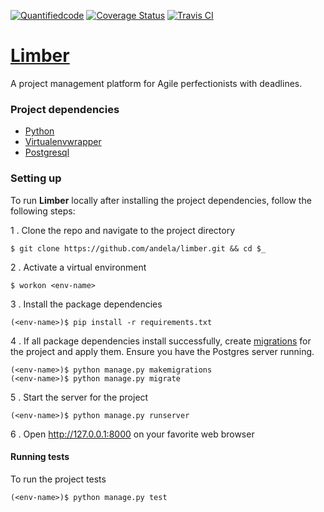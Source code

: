 [![Quantifiedcode](https://www.quantifiedcode.com/api/v1/project/5d4f4508cf1b402f8cc818aaed29546e/snapshot/origin:develop:HEAD/badge.svg)](https://www.quantifiedcode.com/app/project/5d4f4508cf1b402f8cc818aaed29546e)
[![Coverage Status](https://coveralls.io/repos/andela/limber/badge.svg?branch=develop&service=github)](https://coveralls.io/github/andela/limber?branch=develop)
[![Travis CI](https://travis-ci.org/andela/limber.svg?branch=develop)](https://travis-ci.org/andela/limber)

# [Limber](https://limber-staging.herokuapp.com)
A project management platform for Agile perfectionists with deadlines.

### Project dependencies
- [Python](https://www.python.org/downloads/)
- [Virtualenvwrapper](https://virtualenvwrapper.readthedocs.org/en/latest/install.html)
- [Postgresql](http://www.postgresql.org/download/)

### Setting up

To run __Limber__ locally after installing the project dependencies, follow the following steps:

1 . Clone the repo and navigate to the project directory
```shell
$ git clone https://github.com/andela/limber.git && cd $_
```


2 . Activate a virtual environment
```shell
$ workon <env-name>
```


3 . Install the package dependencies
```shell
(<env-name>)$ pip install -r requirements.txt
```


4 . If all package dependencies install successfully, create [migrations](https://goo.gl/1kLUYj) for the project and apply them. Ensure you have the Postgres server running.
```shell
(<env-name>)$ python manage.py makemigrations
(<env-name>)$ python manage.py migrate
```  


5 . Start the server for the project
```shell
(<env-name>)$ python manage.py runserver
```

6 . Open http://127.0.0.1:8000 on your favorite web browser

#### Running tests

To run the project tests
```shell
(<env-name>)$ python manage.py test
```
